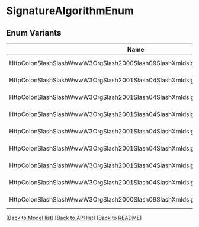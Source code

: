 # SignatureAlgorithmEnum

## Enum Variants

| Name | Value |
|---- | -----|
| HttpColonSlashSlashWwwW3OrgSlash2000Slash09SlashXmldsigHashRsaSha1 | http://www.w3.org/2000/09/xmldsig#rsa-sha1 |
| HttpColonSlashSlashWwwW3OrgSlash2001Slash04SlashXmldsigMoreHashRsaSha256 | http://www.w3.org/2001/04/xmldsig-more#rsa-sha256 |
| HttpColonSlashSlashWwwW3OrgSlash2001Slash04SlashXmldsigMoreHashRsaSha384 | http://www.w3.org/2001/04/xmldsig-more#rsa-sha384 |
| HttpColonSlashSlashWwwW3OrgSlash2001Slash04SlashXmldsigMoreHashRsaSha512 | http://www.w3.org/2001/04/xmldsig-more#rsa-sha512 |
| HttpColonSlashSlashWwwW3OrgSlash2001Slash04SlashXmldsigMoreHashEcdsaSha1 | http://www.w3.org/2001/04/xmldsig-more#ecdsa-sha1 |
| HttpColonSlashSlashWwwW3OrgSlash2001Slash04SlashXmldsigMoreHashEcdsaSha256 | http://www.w3.org/2001/04/xmldsig-more#ecdsa-sha256 |
| HttpColonSlashSlashWwwW3OrgSlash2001Slash04SlashXmldsigMoreHashEcdsaSha384 | http://www.w3.org/2001/04/xmldsig-more#ecdsa-sha384 |
| HttpColonSlashSlashWwwW3OrgSlash2001Slash04SlashXmldsigMoreHashEcdsaSha512 | http://www.w3.org/2001/04/xmldsig-more#ecdsa-sha512 |
| HttpColonSlashSlashWwwW3OrgSlash2000Slash09SlashXmldsigHashDsaSha1 | http://www.w3.org/2000/09/xmldsig#dsa-sha1 |


[[Back to Model list]](../README.md#documentation-for-models) [[Back to API list]](../README.md#documentation-for-api-endpoints) [[Back to README]](../README.md)


